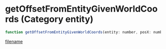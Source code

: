 # getOffsetFromEntityGivenWorldCoords (Category entity)

```js
function getOffsetFromEntityGivenWorldCoords(entity: number, posX: number, posY: number, posZ: number): Vector3
```

[filename](getOffsetFromEntityGivenWorldCoords_m.md ':include')